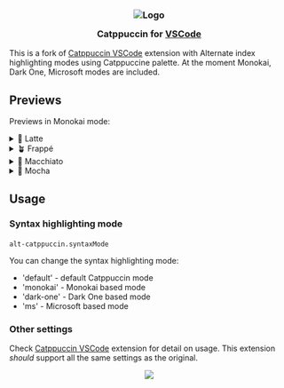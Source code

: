 
<h3 align="center">
	<img src="https://raw.githubusercontent.com/catppuccin/catppuccin/main/assets/logos/exports/1544x1544_circle.png" width="100" alt="Logo"/><br/>
	<img src="https://raw.githubusercontent.com/catppuccin/catppuccin/main/assets/misc/transparent.png" height="30" width="0px"/>
	Catppuccin  for <a href="https://code.visualstudio.com">VSCode</a>
	<img src="https://raw.githubusercontent.com/catppuccin/catppuccin/main/assets/misc/transparent.png" height="30" width="0px"/>
</h3>

This is a fork of [Catppuccin VSCode](https://marketplace.visualstudio.com/items?itemName=Catppuccin.catppuccin-vsc) extension with Alternate index highlighting modes using Catppuccine palette. At the moment Monokai, Dark One, Microsoft modes are included.

## Previews
Previews in Monokai mode:
<details>
<summary>🌻 Latte</summary>
<img src="assets/latte.webp"/>
</details>
<details>
<summary>🪴 Frappé</summary>
<img src="assets/frappe.webp"/>
</details>
<details>
<summary>🌺 Macchiato</summary>
<img src="assets/macchiato.webp"/>
</details>
<details>
<summary>🌿 Mocha</summary>
<img src="assets/mocha.webp"/>
</details>

## Usage

### Syntax highlighting mode

`alt-catppuccin.syntaxMode`

You can change the syntax highlighting mode:

- 'default' - default Catppuccin mode
- 'monokai' - Monokai based mode
- 'dark-one' - Dark One based mode
- 'ms' - Microsoft based mode

### Other settings

Check [Catppuccin VSCode](https://marketplace.visualstudio.com/items?itemName=Catppuccin.catppuccin-vsc) extension for detail on usage. This extension *should* support all the same settings as the original.

<p align="center"><a href="https://github.com/Dooez/alt-catppuccin-vscode/blob/main/LICENSE"><img src="https://img.shields.io/static/v1.svg?style=for-the-badge&label=License&message=MIT&logoColor=d9e0ee&colorA=363a4f&colorB=b7bdf8"/></a></p>
